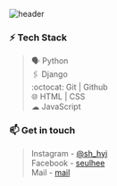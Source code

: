 
![header](https://capsule-render.vercel.app/api?type=wave&color=f8a5c2&height=180&section=header&text=Hi,%20I'm%20Seulhee!%20🤭&fontSize=26&fontColor=242a2e&animation=fadeIn&fontAlignY=70)

<!-- <img align='right' src='https://user-images.githubusercontent.com/5713670/87202985-820dcb80-c2b6-11ea-9f56-7ec461c497c3.gif' width='50'>
<img align='right' src='https://user-images.githubusercontent.com/5713670/87202985-820dcb80-c2b6-11ea-9f56-7ec461c497c3.gif' width='50'>
<img align='right' src='https://user-images.githubusercontent.com/5713670/87202985-820dcb80-c2b6-11ea-9f56-7ec461c497c3.gif' width='50'> -->

### ⚡ Tech Stack
> 🗣 Python <br>
> 🖇️ Django <br>
> :octocat: Git | Github <br>
> 🌐 HTML | CSS <br>
> ☁ JavaScript

### 📫 Get in touch
> Instagram - [@sh_hyi](https://www.instagram.com/sh_hyi/) <br>
> Facebook - [seulhee](https://www.facebook.com/profile.php?id=100010707647621) <br>
> Mail - [mail](mailto:3021062@gmail.com)



 <!-- <img height="170em" src="https://github-readme-stats-eight-theta.vercel.app/api/top-langs/?username=hanseulhee&layout=compact&langs_count=8&theme=algolia&bg_color=fff&text_color=242a2e&title_color=242a2e"/>

[![Anurag's github stats](https://github-readme-stats.vercel.app/api?username=hanseulhee&hide=issues&title_color=487eb0&show_icons=true&icon_color=487eb0&box_width=500)](https://github.com/anuraghazra/github-readme-stats)
 -->

 
